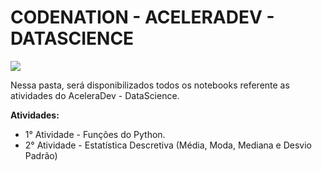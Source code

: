# CODENATION - ACELERADEV - DATASCIENCE
![](https://www.google.com/imgres?imgurl=https%3A%2F%2Fs3.us-east-2.amazonaws.com%2Fstartse-loja%2Fpalestrantes%2Fempresa_palestrante_1174.png%3F&imgrefurl=https%3A%2F%2Feventos.startse.com.br%2Fedtech%2F&tbnid=QVcp_48WlX5zwM&vet=12ahUKEwjHv_fF3pbqAhWmB7kGHXZ0D2kQMygQegUIARC0AQ..i&docid=9sW9aqAADiHkjM&w=452&h=150&q=logo%20codenation&ved=2ahUKEwjHv_fF3pbqAhWmB7kGHXZ0D2kQMygQegUIARC0AQ)

Nessa pasta, será disponibilizados todos os notebooks referente as atividades do AceleraDev - DataScience. 

**Atividades:**

- 1° Atividade - Funções do Python.
- 2° Atividade - Estatística Descretiva (Média, Moda, Mediana e Desvio Padrão)